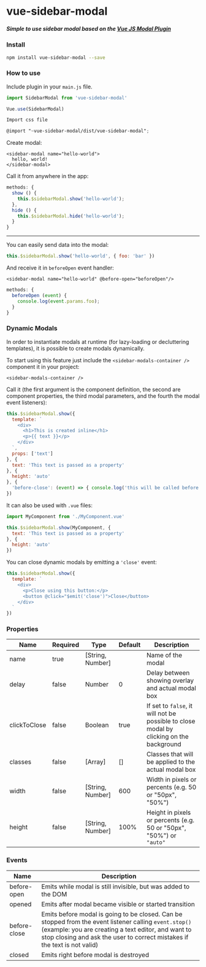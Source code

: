 # vue-sidebar-modal

##### Simple to use sidebar modal based on the [Vue JS Modal Plugin](https://github.com/euvl/vue-js-modal)

### Install
```bash
npm install vue-sidebar-modal --save
```

### How to use

Include plugin in your `main.js` file.

```javascript
import SidebarModal from 'vue-sidebar-modal'

Vue.use(SidebarModal)
```

```scss
Import css file

@import "~vue-sidebar-modal/dist/vue-sidebar-modal";
```

Create modal:

```vue
<sidebar-modal name="hello-world">
  hello, world!
</sidebar-modal>
```
Call it from anywhere in the app:

```javascript
methods: {
  show () {
    this.$sidebarModal.show('hello-world');
  },
  hide () {
    this.$sidebarModal.hide('hello-world');
  }
}
```
---

You can easily send data into the modal:

```javascript
this.$sidebarModal.show('hello-world', { foo: 'bar' })
```

And receive it in `beforeOpen` event handler:

```vue
<sidebar-modal name="hello-world" @before-open="beforeOpen"/>
```
```javascript
methods: {
  beforeOpen (event) {
    console.log(event.params.foo);
  }
}
```

### Dynamic Modals

In order to instantiate modals at runtime (for lazy-loading or decluttering templates), it is possible to create modals dynamically.

To start using this feature just include the `<sidebar-modals-container />` component it in your project:

```vue
<sidebar-modals-container />
```
Call it (the first argument is the component definition, the second are component properties, the third modal parameters, and the fourth the modal event listeners):

```javascript
this.$sidebarModal.show({
  template: `
    <div>
      <h1>This is created inline</h1>
      <p>{{ text }}</p>
    </div>
  `,
  props: ['text']
}, {
  text: 'This text is passed as a property'
}, {
  height: 'auto'
}, {
  'before-close': (event) => { console.log('this will be called before the modal closes'); }
})
```

It can also be used with `.vue` files:

```javascript
import MyComponent from './MyComponent.vue'

this.$sidebarModal.show(MyComponent, {
  text: 'This text is passed as a property'
}, {
  height: 'auto'
})
```

You can close dynamic modals by emitting a `'close'` event:

```javascript
this.$sidebarModal.show({
  template: `
    <div>
      <p>Close using this button:</p>
      <button @click="$emit('close')">Close</button>
    </div>
  `
})
```

### Properties

| Name      | Required | Type          | Default     | Description |
| ---       | ---      | ---           | ---         | ---         |
| name      | true  | [String, Number] |             | Name of the modal |
| delay     | false | Number           | 0           | Delay between showing overlay and actual modal box |
| clickToClose | false | Boolean       | true        | If set to `false`, it will not be possible to close modal by clicking on the background |
| classes   | false | [Array]  |[]| Classes that will be applied to the actual modal box|
| width     | false | [String, Number] | 600         | Width in pixels or percents (e.g. 50 or "50px", "50%") |
| height    | false | [String, Number] | 100%         | Height in pixels or percents (e.g. 50 or "50px", "50%") or `"auto"` |

### Events

| Name         | Description |
| ---          | --- |
| before-open  | Emits while modal is still invisible, but was added to the DOM |
| opened       | Emits after modal became visible or started transition |
| before-close | Emits before modal is going to be closed. Can be stopped from the event listener calling `event.stop()` (example: you are creating a text editor, and want to stop closing and ask the user to correct mistakes if the text is not valid)
| closed       | Emits right before modal is destroyed |
